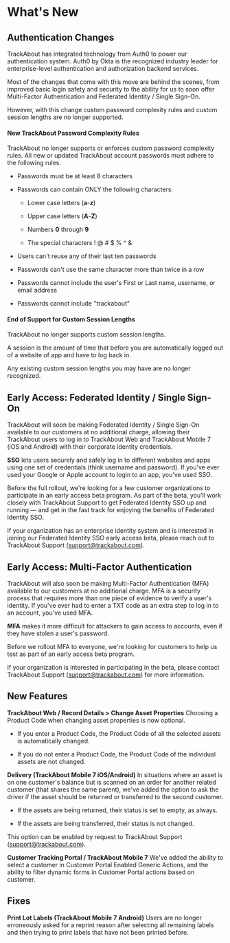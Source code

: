 # What's New

Authentication Changes
----------------------

TrackAbout has integrated technology from Auth0 to power our authentication system. Auth0 by Okta is the recognized industry leader for enterprise-level authentication and authorization backend services.

Most of the changes that come with this move are behind the scenes, from improved basic login safety and security to the ability for us to soon offer Multi-Factor Authentication and Federated Identity / Single Sign-On.

However, with this change custom password complexity rules and custom session lengths are no longer supported.

#### New TrackAbout Password Complexity Rules

TrackAbout no longer supports or enforces custom password complexity rules. All new or updated TrackAbout account passwords must adhere to the following rules.

*   Passwords must be at least 8 characters
    
*   Passwords can contain ONLY the following characters:
    
    *   Lower case letters (**a**\-**z**)
        
    *   Upper case letters (**A**\-**Z**)
        
    *   Numbers **0** through **9**
        
    *   The special characters ! @ # $ % ^ &
        
*   Users can't reuse any of their last ten passwords
    
*   Passwords can't use the same character more than twice in a row
    
*   Passwords cannot include the user's First or Last name, username, or email address
    
*   Passwords cannot include "trackabout"
    

#### End of Support for Custom Session Lengths

TrackAbout no longer supports custom session lengths.

A session is the amount of time that before you are automatically logged out of a website of app and have to log back in.

Any existing custom session lengths you may have are no longer recognized.


Early Access: Federated Identity / Single Sign-On
-------------------------------------------------

TrackAbout will soon be making Federated Identity / Single Sign-On available to our customers at no additional charge, allowing their TrackAbout users to log in to TrackAbout Web and TrackAbout Mobile 7 (iOS and Android) with their corporate identity credentials.

**SSO** lets users securely and safely log in to different websites and apps using one set of credentials (think username and password). If you've ever used your Google or Apple account to login to an app, you've used SSO.

Before the full rollout, we're looking for a few customer organizations to participate in an early access beta program. As part of the beta, you'll work closely with TrackAbout Support to get Federated Identity SSO up and running — and get in the fast track for enjoying the benefits of Federated Identity SSO.

If your organization has an enterprise identity system and is interested in joining our Federated Identity SSO early access beta, please reach out to TrackAbout Support (support@trackabout.com).


Early Access: Multi-Factor Authentication
-----------------------------------------

TrackAbout will also soon be making Multi-Factor Authentication (MFA) available to our customers at no additional charge. MFA is a security process that requires more than one piece of evidence to verify a user's identity. If you've ever had to enter a TXT code as an extra step to log in to an account, you've used MFA.

**MFA** makes it more difficult for attackers to gain access to accounts, even if they have stolen a user's password.

Before we rollout MFA to everyone, we're looking for customers to help us test as part of an early access beta program.

If your organization is interested in participating in the beta, please contact TrackAbout Support (support@trackabout.com) for more information.


New Features
------------

**TrackAbout Web / Record Details > Change Asset Properties** Choosing a Product Code when changing asset properties is now optional.

*   If you enter a Product Code, the Product Code of all the selected assets is automatically changed.
    
*   If you do not enter a Product Code, the Product Code of the individual assets are not changed.
    


**Delivery (TrackAbout Mobile 7 iOS/Android)** In situations where an asset is on one customer's balance but is scanned on an order for another related customer (that shares the same parent), we've added the option to ask the driver if the asset should be returned or transferred to the second customer.

*   If the assets are being returned, their status is set to empty, as always.
    
*   If the assets are being transferred, their status is not changed.
    

This option can be enabled by request to TrackAbout Support (support@trackabout.com).



**Customer Tracking Portal / TrackAbout Mobile 7** We've added the ability to select a customer in Customer Portal Enabled Generic Actions, and the ability to filter dynamic forms in Customer Portal actions based on customer.


Fixes
-----

**Print Lot Labels (TrackAbout Mobile 7 Android)** Users are no longer erroneously asked for a reprint reason after selecting all remaining labels and then trying to print labels that have not been printed before.





